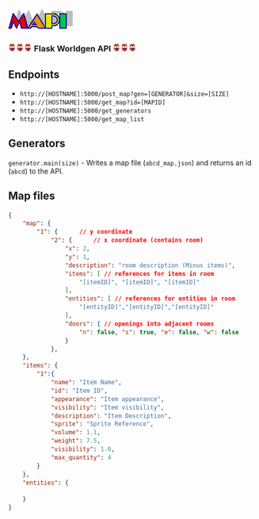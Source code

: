 # <img src="webtool/img/mapi_logo.png">
### <img src="webtool/img/favicon.png"><img src="webtool/img/favicon.png"><img src="webtool/img/favicon.png"> Flask Worldgen API <img src="webtool/img/favicon.png"><img src="webtool/img/favicon.png"><img src="webtool/img/favicon.png">

## Endpoints
- `http://[HOSTNAME]:5000/post_map?gen=[GENERATOR]&size=[SIZE]`
- `http://[HOSTNAME]:5000/get_map?id=[MAPID]`
- `http://[HOSTNAME]:5000/get_generators`
- `http://[HOSTNAME]:5000/get_map_list`

## Generators
`generator.main(size)` - Writes a map file (`abcd_map.json`) and returns an id (`abcd`) to the API.

## Map files
```json
{
    "map": {
        "1": {      // y coordinate
            "2": {      // x coordinate (contains room)
                "x": 2,
                "y": 1,
                "description": "room description (Minus items)",
                "items": [ // references for items in room
                    "[itemID]", "[itemID]", "[itemID]" 
                ],
                "entities": [ // references for entities in room
                    "[entityID]","[entityID]","[entityID]" 
                ],
                "doors": { // openings into adjacent rooms
                    "n": false, "s": true, "e": false, "w": false
                }
            },
    },
    "items": {
        "1":{
            "name": "Item Name",
            "id": "Item ID",
            "appearance": "Item appearance",
            "visibility": "Item visibility",
            "description": "Item Description",
            "sprite": "Sprite Reference",
            "volume": 1.1,
            "weight": 7.5,
            "visibility": 1.0,
            "max_quantity": 4
        }
    },
    "entities": {

    }
}
```